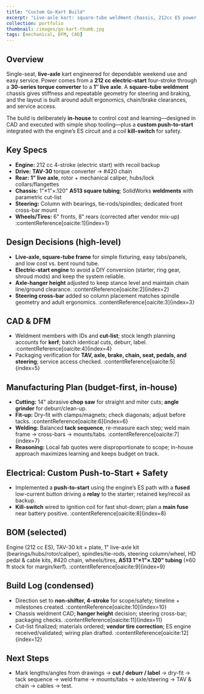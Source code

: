 ```yaml
---
title: "Custom Go-Kart Build"
excerpt: "Live-axle kart: square-tube weldment chassis, 212cc ES power, TAV-30, in-house fabrication, and custom push-to-start."
collection: portfolio
thumbnail: /images/go-kart-thumb.jpg
tags: [mechanical, DFM, CAD]
---
```


## Overview
Single-seat, **live-axle** kart engineered for dependable weekend use and easy service. Power comes from a **212 cc electric-start** four-stroke through a **30-series torque converter** to a **1″ live axle**. A **square-tube weldment** chassis gives stiffness and repeatable geometry for steering and braking, and the layout is built around adult ergonomics, chain/brake clearances, and service access.

The build is deliberately **in-house** to control cost and learning—designed in CAD and executed with simple shop tooling—plus a **custom push-to-start** integrated with the engine’s ES circuit and a coil **kill-switch** for safety.

## Key Specs
- **Engine:** 212 cc 4-stroke (electric start) with recoil backup  
- **Drive:** **TAV-30** torque converter → #420 chain  
- **Rear:** **1" live axle**, rotor + mechanical caliper, hubs/lock collars/flangettes  
- **Chassis:** 1"×1"×.120" **A513 square tubing**; SolidWorks **weldments** with parametric cut-list  
- **Steering:** Column with bearings, tie-rods/spindles; dedicated front cross-bar mount  
- **Wheels/Tires:** 6" fronts, 8" rears (corrected after vendor mix-up) :contentReference[oaicite:1]{index=1}

## Design Decisions (high-level)
- **Live-axle, square-tube frame** for simple fixturing, easy tabs/panels, and low cost vs. bent round tube.  
- **Electric-start engine** to avoid a DIY conversion (starter, ring gear, shroud mods) and keep the system reliable.  
- **Axle-hanger height** adjusted to keep stance level and maintain chain line/ground clearance. :contentReference[oaicite:2]{index=2}
- **Steering cross-bar** added so column placement matches spindle geometry and adult ergonomics. :contentReference[oaicite:3]{index=3}

## CAD & DFM
- Weldment members with IDs and **cut-list**; stock length planning accounts for **kerf**; batch identical cuts, deburr, label. :contentReference[oaicite:4]{index=4}  
- Packaging verification for **TAV, axle, brake, chain, seat, pedals, and steering**; service access checked. :contentReference[oaicite:5]{index=5}

## Manufacturing Plan (budget-first, in-house)
- **Cutting:** 14" abrasive **chop saw** for straight and miter cuts; **angle grinder** for deburr/clean-up.  
- **Fit-up:** Dry-fit with clamps/magnets; check diagonals; adjust before tacks. :contentReference[oaicite:6]{index=6}  
- **Welding:** Balanced **tack sequence**, re-measure each step; weld main frame → cross-bars → mounts/tabs. :contentReference[oaicite:7]{index=7}  
- **Reasoning:** Local fab quotes were disproportionate to scope; in-house approach maximizes learning and keeps budget on track.

## Electrical: Custom Push-to-Start + Safety
- Implemented a **push-to-start** using the engine’s ES path with a **fused** low-current button driving a **relay** to the starter; retained key/recoil as backup.  
- **Kill-switch** wired to ignition coil for fast shut-down; plan a **main fuse** near battery positive. :contentReference[oaicite:8]{index=8}

## BOM (selected)
Engine (212 cc ES), TAV-30 kit + plate, 1" live-axle kit (bearings/hubs/rotor/caliper), spindles/tie-rods, steering column/wheel, HD pedal & cable kits, #420 chain, wheels/tires, **A513 1"×1"×.120" tubing** (≈60 ft stock for margin/kerf). :contentReference[oaicite:9]{index=9}

## Build Log (condensed)
- Direction set to **non-shifter, 4-stroke** for scope/safety; timeline + milestones created. :contentReference[oaicite:10]{index=10}  
- Chassis weldment CAD; **hanger height** decision; steering cross-bar; packaging checks. :contentReference[oaicite:11]{index=11}  
- Cut-list finalized; materials ordered; **vendor tire correction**; ES engine received/validated; wiring plan drafted. :contentReference[oaicite:12]{index=12}

## Next Steps
- Mark lengths/angles from drawings → **cut / deburr / label** → dry-fit → tack sequence → weld frame → mounts/tabs → axle/steering → TAV & chain → cables → test. 
